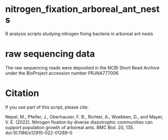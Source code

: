 # nitrogen_fixation_arboreal_ant_nests

R analysis scripts studying nitrogen fixing bacteria in arboreal ant nests


# raw sequencing data

The raw sequencing reads were deposited in the NCBI Short Read Archive under the BioProject accession number PRJNA777006


# Citation

If you use part of this script, please cite:

Nepel, M., Pfeifer, J., Oberhauser, F. B., Richter, A., Woebken, D., and Mayer, V. E. (2022). Nitrogen fixation by diverse diazotrophic communities can support population growth of arboreal ants. BMC Biol. 20, 135. doi:10.1186/s12915-022-01289-0
